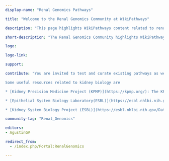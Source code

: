 ```yaml
---
display-name: "Renal Genomics Pathways"

title: "Welcome to the Renal Genomics Community at WikiPathways"

description: "This page highlights WikiPathways content related to renal biology and disease. Most available pathways lack tissue/cell specificity and are of limited usefulness in highly differentiated organs such as the kidney. In order to produce quality renal genomics data, new and updated kidney-specific pathways are needed. This page offers an opportunity for renal physiologists to participate in creating, testing and curating new pathways, thereby contributing with modern methodology to integrate the renal knowledge-base."

short-description: "The Renal Genomics Community highlights WikiPathways content related to renal biology and disease"

logo: 

logo-link: 

support:

contribute: "You are invited to test and curate existing pathways as well as to create new ones. All suggestions and contributions are welcome, contact Agustin Gonzalez-Vicente if interested in adding pathways. Suggested topics for new pathways are Membranoproliferative Glomerulonephritis type II, Acute Kidney Injury,, Chronic Kidney Disease, Diabetic Nephropathy, Kidney Transplants and Rejection, Mitochondria in Renal Disease, Membranous Nephropathy, Immune System and the Kidney, Renovascular Hypertension, Salt-Sensitive Hypertension. 

Some useful resources related to kidney biology are 

* [Kidney Precision Medicine Project (KPMP)](https://kpmp.org/): The KPMP actively engages academics, industry, and the broader scientific community as it works to deepen understanding of the kidneys.

* [Epithelial System Biology Laboratory(ESBL)](https://esbl.nhlbi.nih.gov/): download data and access computational tools.

* [Kidney System Biology Project (ESBL)](https://esbl.nhlbi.nih.gov/Databases/KSBP2/): renal epithelial transcriptome and proteome databases."

community-tag: "Renal_Genomics"

editors:
- AgustinGV

redirect_from:
  - /index.php/Portal:RenalGenomics

---       
```

        
        

     

